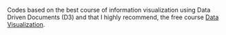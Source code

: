Codes based on the best course of information visualization using Data Driven Documents (D3) and that I highly recommend,
the free course [Data Visualization](https://curran.github.io/dataviz-course-2018/).
